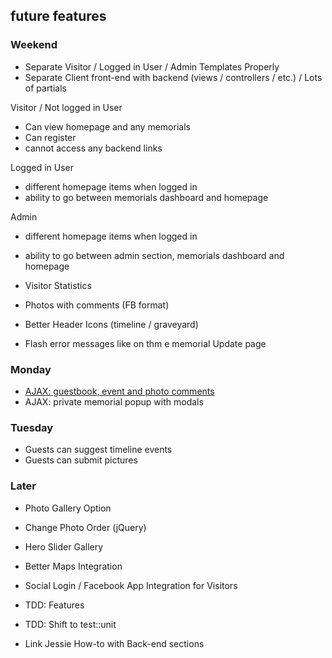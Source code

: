 ## future features

### Weekend
* Separate Visitor / Logged in User / Admin Templates Properly
* Separate Client front-end with backend (views / controllers / etc.) / Lots of partials

Visitor / Not logged in User
* Can view homepage and any memorials
* Can register
* cannot access any backend links

Logged in User
* different homepage items when logged in
* ability to go between memorials dashboard and homepage

Admin
* different homepage items when logged in
* ability to go between admin section, memorials dashboard and homepage


* Visitor Statistics
* Photos with comments (FB format)
* Better Header Icons (timeline / graveyard)
* Flash error messages like on thm e memorial Update page

### Monday
* [AJAX: guestbook, event and photo comments ](http://stackoverflow.com/questions/23591673/rails-4-loading-posts-w-jquery-ajax-on-a-load-more-button)
* AJAX: private memorial popup with modals

### Tuesday
* Guests can suggest timeline events
* Guests can submit pictures


### Later
* Photo Gallery Option
* Change Photo Order (jQuery)
* Hero Slider Gallery

* Better Maps Integration
* Social Login / Facebook App Integration for Visitors
* TDD: Features
* TDD: Shift to test::unit
* Link Jessie How-to with Back-end sections
